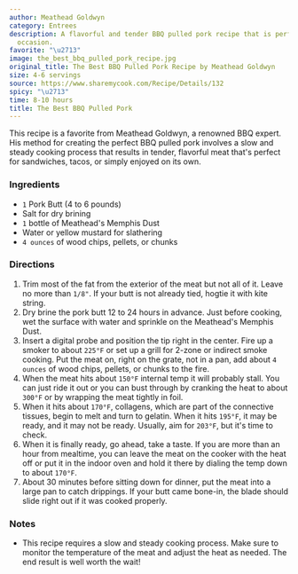 ```yaml
---
author: Meathead Goldwyn
category: Entrees
description: A flavorful and tender BBQ pulled pork recipe that is perfect for any
  occasion.
favorite: "\u2713"
image: the_best_bbq_pulled_pork_recipe.jpg
original_title: The Best BBQ Pulled Pork Recipe by Meathead Goldwyn
size: 4-6 servings
source: https://www.sharemycook.com/Recipe/Details/132
spicy: "\u2713"
time: 8-10 hours
title: The Best BBQ Pulled Pork
---
```


This recipe is a favorite from Meathead Goldwyn, a renowned BBQ expert. His method for creating the perfect BBQ pulled pork involves a slow and steady cooking process that results in tender, flavorful meat that's perfect for sandwiches, tacos, or simply enjoyed on its own.

### Ingredients

* `1` Pork Butt (4 to 6 pounds)
* Salt for dry brining
* `1` bottle of Meathead's Memphis Dust
* Water or yellow mustard for slathering
* `4 ounces` of wood chips, pellets, or chunks

### Directions

1. Trim most of the fat from the exterior of the meat but not all of it. Leave no more than `1/8"`. If your butt is not already tied, hogtie it with kite string.
2. Dry brine the pork butt 12 to 24 hours in advance. Just before cooking, wet the surface with water and sprinkle on the Meathead's Memphis Dust.
3. Insert a digital probe and position the tip right in the center. Fire up a smoker to about `225°F` or set up a grill for 2-zone or indirect smoke cooking. Put the meat on, right on the grate, not in a pan, add about `4 ounces` of wood chips, pellets, or chunks to the fire.
4. When the meat hits about `150°F` internal temp it will probably stall. You can just ride it out or you can bust through by cranking the heat to about `300°F` or by wrapping the meat tightly in foil.
5. When it hits about `170°F`, collagens, which are part of the connective tissues, begin to melt and turn to gelatin. When it hits `195°F`, it may be ready, and it may not be ready. Usually, aim for `203°F`, but it's time to check.
6. When it is finally ready, go ahead, take a taste. If you are more than an hour from mealtime, you can leave the meat on the cooker with the heat off or put it in the indoor oven and hold it there by dialing the temp down to about `170°F`.
7. About 30 minutes before sitting down for dinner, put the meat into a large pan to catch drippings. If your butt came bone-in, the blade should slide right out if it was cooked properly.

### Notes

- This recipe requires a slow and steady cooking process. Make sure to monitor the temperature of the meat and adjust the heat as needed. The end result is well worth the wait!